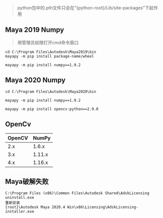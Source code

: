 >python包中的.pth文件只会在"{python-root}/Lib/site-packages"下起作用

## Maya 2019 Numpy
> 用管理员权限打开cmd命令窗口
```
cd C:\Program Files\Autodesk\Maya2019\bin
mayapy -m pip install package-name/wheel

mayapy -m pip install numpy==1.9.2

```

## Maya 2020 Numpy

```
cd C:\Program Files\Autodesk\Maya2020\bin

mayapy -m pip install numpy==1.9.2

mayapy -m pip install opencv-python==2.9.0
```
## OpenCv

| OpenCV | NumPy  |
| ------ | ------ |
| 2.x    | 1.6.x  |
| 3.x    | 1.11.x |
| 4.x    | 1.16.x |
## Maya破解失败
```
C:\Program Files (x86)\Common Files\Autodesk Shared\AdskLicensing
uninstall.exe
重新安装
{root}\Autodesk Maya 2020.4 Win\x86\Licensing\AdskLicensing-installer.exe
```